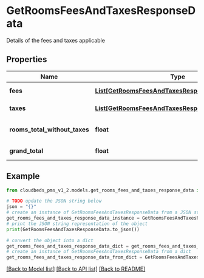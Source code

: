 # GetRoomsFeesAndTaxesResponseData

Details of the fees and taxes applicable

## Properties

Name | Type | Description | Notes
------------ | ------------- | ------------- | -------------
**fees** | [**List[GetRoomsFeesAndTaxesResponseDataFeesInner]**](GetRoomsFeesAndTaxesResponseDataFeesInner.md) | Details of the fees applicable | [optional] 
**taxes** | [**List[GetRoomsFeesAndTaxesResponseDataTaxesInner]**](GetRoomsFeesAndTaxesResponseDataTaxesInner.md) | Details of the taxes applicable | [optional] 
**rooms_total_without_taxes** | **float** | \&quot;roomsTotal\&quot; parameter subtracting the included taxes | [optional] 
**grand_total** | **float** | Total with fees and taxes | [optional] 

## Example

```python
from cloudbeds_pms_v1_2.models.get_rooms_fees_and_taxes_response_data import GetRoomsFeesAndTaxesResponseData

# TODO update the JSON string below
json = "{}"
# create an instance of GetRoomsFeesAndTaxesResponseData from a JSON string
get_rooms_fees_and_taxes_response_data_instance = GetRoomsFeesAndTaxesResponseData.from_json(json)
# print the JSON string representation of the object
print(GetRoomsFeesAndTaxesResponseData.to_json())

# convert the object into a dict
get_rooms_fees_and_taxes_response_data_dict = get_rooms_fees_and_taxes_response_data_instance.to_dict()
# create an instance of GetRoomsFeesAndTaxesResponseData from a dict
get_rooms_fees_and_taxes_response_data_from_dict = GetRoomsFeesAndTaxesResponseData.from_dict(get_rooms_fees_and_taxes_response_data_dict)
```
[[Back to Model list]](../README.md#documentation-for-models) [[Back to API list]](../README.md#documentation-for-api-endpoints) [[Back to README]](../README.md)


